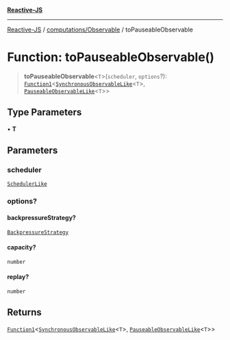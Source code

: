 [**Reactive-JS**](../../../README.md)

***

[Reactive-JS](../../../README.md) / [computations/Observable](../README.md) / toPauseableObservable

# Function: toPauseableObservable()

> **toPauseableObservable**\<`T`\>(`scheduler`, `options`?): [`Function1`](../../../functions/type-aliases/Function1.md)\<[`SynchronousObservableLike`](../../interfaces/SynchronousObservableLike.md)\<`T`\>, [`PauseableObservableLike`](../../interfaces/PauseableObservableLike.md)\<`T`\>\>

## Type Parameters

• **T**

## Parameters

### scheduler

[`SchedulerLike`](../../../utils/interfaces/SchedulerLike.md)

### options?

#### backpressureStrategy?

[`BackpressureStrategy`](../../../utils/type-aliases/BackpressureStrategy.md)

#### capacity?

`number`

#### replay?

`number`

## Returns

[`Function1`](../../../functions/type-aliases/Function1.md)\<[`SynchronousObservableLike`](../../interfaces/SynchronousObservableLike.md)\<`T`\>, [`PauseableObservableLike`](../../interfaces/PauseableObservableLike.md)\<`T`\>\>
